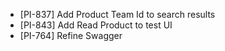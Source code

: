 - [PI-837] Add Product Team Id to search results
- [PI-843] Add Read Product to test UI
- [PI-764] Refine Swagger
